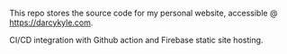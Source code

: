 This repo stores the source code for my personal website, accessible @ https://darcykyle.com.

CI/CD integration with Github action and Firebase static site hosting.
